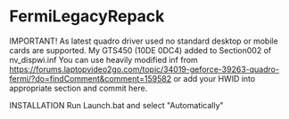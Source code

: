 # FermiLegacyRepack
IMPORTANT!
As latest quadro driver used no standard desktop or mobile cards are supported.
My GTS450 (10DE 0DC4) added to Section002 of nv_dispwi.inf 
You can use heavily modified inf from https://forums.laptopvideo2go.com/topic/34019-geforce-39263-quadro-fermi/?do=findComment&comment=159582 or add your HWID into appropriate section and commit here.

INSTALLATION
Run Launch.bat and select "Automatically"
